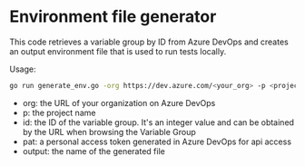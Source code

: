 # Environment file generator

This code retrieves a variable group by ID from Azure DevOps and creates an output environment file that is used to run tests locally.

Usage:

```bash
go run generate_env.go -org https://dev.azure.com/<your_org> -p <project_name> -id <variable_group_id> -pat <token> --output variables.env
```

- org: the URL of your organization on Azure DevOps
- p: the project name
- id: the ID of the variable group. It's an integer value and can be obtained by the URL when browsing the Variable Group
- pat: a personal access token generated in Azure DevOps for api access
- output: the name of the generated file
